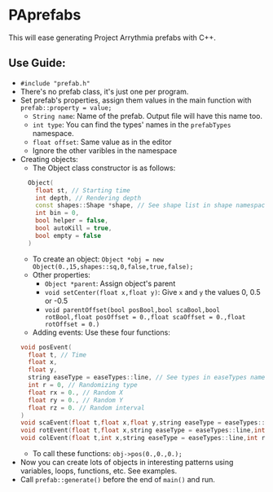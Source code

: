 # PAprefabs
This will ease generating Project Arrythmia prefabs with C++.
## Use Guide:
- ```#include "prefab.h"```
- There's no prefab class, it's just one per program.
- Set prefab's properties, assign them values in the main function with ```prefab::property = value;```
  - ```String name```: Name of the prefab. Output file will have this name too.
  - ```int type```: You can find the types' names in the ```prefabTypes``` namespace.
  - ```float offset```: Same value as in the editor
  - Ignore the other varibles in the namespace
- Creating objects:
  - The Object class constructor is as follows:
  ```cpp
    Object(
      float st, // Starting time
      int depth, // Rendering depth
      const shapes::Shape *shape, // See shape list in shape namespace
      int bin = 0,
      bool helper = false,
      bool autoKill = true,
      bool empty = false
    )
  ```
  - To create an object:
  ```Object *obj = new Object(0.,15,shapes::sq,0,false,true,false);```
  - Other properties:
    - ```Object *parent```: Assign object's parent
    - ```void setCenter(float x,float y)```: Give ```x``` and  ```y``` the values 0, 0.5 or -0.5
    - ```void parentOffset(bool posBool,bool scaBool,bool rotBool,float posOffset = 0.,float scaOffset = 0.,float rotOffset = 0.)```
  - Adding events: Use these four functions:
  ```cpp
  void posEvent(
    float t, // Time
    float x,
    float y,
    string easeType = easeTypes::line, // See types in easeTypes namespace
    int r = 0, // Randomizing type
    float rx = 0., // Random X
    float ry = 0., // Random Y
    float rz = 0. // Random interval
  )
  void scaEvent(float t,float x,float y,string easeType = easeTypes::line,int r = 0,float rx = 0.,float ry = 0.,float rz = 0.);
  void rotEvent(float t,float x,string easeType = easeTypes::line,int r = 0,float rx = 0.,float rz = 0.);
  void colEvent(float t,int x,string easeType = easeTypes::line,int r = 0,float rx = 0.,float rz = 0.);
  ```
  - To call these functions:
  ```obj->pos(0.,0.,0.);```
- Now you can create lots of objects in interesting patterns using variables, loops, functions, etc. See examples.
- Call ```prefab::generate()``` before the end of ```main()``` and run.
